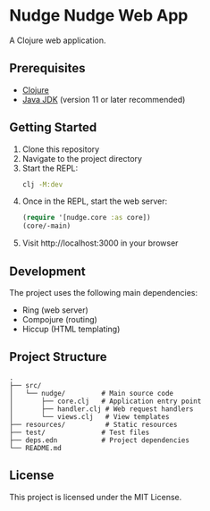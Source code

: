 # Nudge Nudge Web App

A Clojure web application.

## Prerequisites

- [Clojure](https://clojure.org/guides/install_clojure)
- [Java JDK](https://adoptium.net/) (version 11 or later recommended)

## Getting Started

1. Clone this repository
2. Navigate to the project directory
3. Start the REPL:
   ```bash
   clj -M:dev
   ```
4. Once in the REPL, start the web server:
   ```clojure
   (require '[nudge.core :as core])
   (core/-main)
   ```
5. Visit http://localhost:3000 in your browser

## Development

The project uses the following main dependencies:
- Ring (web server)
- Compojure (routing)
- Hiccup (HTML templating)

## Project Structure

```
.
├── src/
│   └── nudge/         # Main source code
│       ├── core.clj   # Application entry point
│       ├── handler.clj # Web request handlers
│       └── views.clj   # View templates
├── resources/          # Static resources
├── test/              # Test files
├── deps.edn           # Project dependencies
└── README.md
```

## License

This project is licensed under the MIT License. 